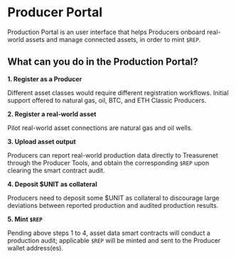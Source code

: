 # Producer Portal

Production Portal is an user interface that helps Producers onboard real-world assets and manage connected assets, in order to mint `$REP`.

## What can you do in the Production Portal?

**1. Register as a Producer**

Different asset classes would require different registration workflows. Initial support offered to natural gas, oil, BTC, and ETH Classic Producers.

**2. Register a real-world asset**

Pilot real-world asset connections are natural gas and oil wells.

**3. Upload asset output**

Producers can report real-world production data directly to Treasurenet through the Producer Tools, and obtain the corresponding `$REP` upon clearing the smart contract audit.

**4. Deposit $UNIT as collateral**

Producers need to deposit some $UNIT as collateral to discourage large deviations between reported production and audited production results.

**5. Mint `$REP`**

Pending above steps 1 to 4, asset data smart contracts will conduct a production audit; applicable `$REP` will be minted and sent to the Producer wallet address(es).
